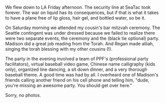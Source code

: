 We flew down to LA Friday afternoon.  The security line at SeaTac took forever.  The war on liquid has its consequences, but if that is what it takes to have a plane free of lip gloss, hair gel, and bottled water, so be it.

On Saturday morning we attended my cousin's bar mitzvah ceremony.  The Seattle contingent was under dressed because we failed to realize there were two separate events, the ceremony and the (black tie optional) party.  Madison did a great job reading from the Torah.  And Regan made alliah, singing the torah blessing with my other cousins (!).

The party in the evening involved a team of PPF's (professional party facilitators), virtual baseball video game, Chinese name calligraphy (kids only), organized line dancing, a sit down dinner, and a very thorough baseball theme.  A good time was had by all.  I overheard one of Madison's friends calling another friend on his cell phone and telling him, "dude, you're missing an awesome party.  You should get over here."

Sorry, no photos.



 
